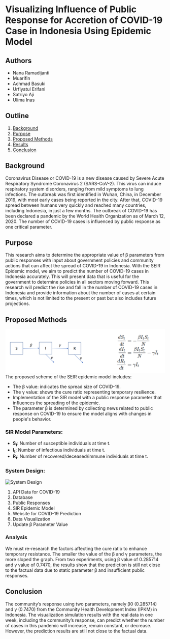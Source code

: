 # Visualizing Influence of Public Response for Accretion of COVID-19 Case in Indonesia Using Epidemic Model

## Authors
- Nana Ramadijanti
- Muarifin
- Achmad Basuki
- Urfiyatul Erifani
- Satriyo Aji
- Ulima Inas

## Outline
1. [Background](#background)
2. [Purpose](#purpose)
3. [Proposed Methods](#proposed-methods)
4. [Results](#results)
5. [Conclusion](#conclusion)

## Background
Coronavirus Disease or COVID-19 is a new disease caused by Severe Acute Respiratory Syndrome Coronavirus 2 (SARS-CoV-2). This virus can induce respiratory system disorders, ranging from mild symptoms to lung infections. The outbreak was first identified in Wuhan, China, in December 2019, with most early cases being reported in the city. After that, COVID-19 spread between humans very quickly and reached many countries, including Indonesia, in just a few months. The outbreak of COVID-19 has been declared a pandemic by the World Health Organization as of March 12, 2020. The number of COVID-19 cases is influenced by public response as one critical parameter.

## Purpose
This research aims to determine the appropriate value of β parameters from public responses with input about government policies and community actions that can affect the spread of COVID-19 in Indonesia. With the SEIR Epidemic model, we aim to predict the number of COVID-19 cases in Indonesia accurately. This will present data that is useful for the government to determine policies in all sectors moving forward. This research will predict the rise and fall in the number of COVID-19 cases in Indonesia and provide information about the number of cases at certain times, which is not limited to the present or past but also includes future projections.

## Proposed Methods
![SEIR Epidemic Model](SEIR%20Epidemic%20Model.png)
The proposed scheme of the SEIR epidemic model includes:
- The β value: indicates the spread size of COVID-19.
- The γ value: shows the cure ratio representing temporary resilience.
- Implementation of the SIR model with a public response parameter that influences the spreading of the epidemic.
- The parameter β is determined by collecting news related to public response on COVID-19 to ensure the model aligns with changes in people's behavior.

### SIR Model Parameters:
- **S<sub>t</sub>**: Number of susceptible individuals at time t.
- **I<sub>t</sub>**: Number of infectious individuals at time t.
- **R<sub>t</sub>**: Number of recovered/deceased/immune individuals at time t.

### System Design:
![System Design]((System%Design.png))
1. API Data for COVID-19
2. Database
3. Public Responses
4. SIR Epidemic Model
5. Website for COVID-19 Prediction
6. Data Visualization
7. Update β Parameter Value

### Analysis
We must re-research the factors affecting the cure ratio to enhance temporary resistance. The smaller the value of the β and γ parameters, the more sloped the graph. From two experiments, using β value of 0.285714 and γ value of 0.7470, the results show that the prediction is still not close to the factual data due to static parameter β and insufficient public responses.

## Conclusion
The community’s response using two parameters, namely β0 (0.285714) and γ (0.7470) from the Community Health Development Index (IPKM) in Indonesia. The visualization simulation results with the real data in one week, including the community’s response, can predict whether the number of cases in this pandemic will increase, remain constant, or decrease. However, the prediction results are still not close to the factual data.

